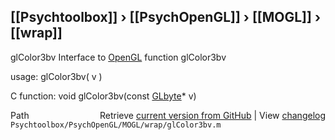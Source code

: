 ## [[Psychtoolbox]] &#8250; [[PsychOpenGL]] &#8250; [[MOGL]] &#8250; [[wrap]]

glColor3bv  Interface to [OpenGL](OpenGL) function glColor3bv  
  
usage:  glColor3bv( v )  
  
C function:  void glColor3bv(const [GLbyte](GLbyte)\* v)  




<div class="code_header" style="text-align:right;">
  <span style="float:left;">Path&nbsp;&nbsp;</span> <span class="counter">Retrieve <a href=
  "https://raw.github.com/Psychtoolbox-3/Psychtoolbox-3/beta/Psychtoolbox/PsychOpenGL/MOGL/wrap/glColor3bv.m">current version from GitHub</a> | View <a href=
  "https://github.com/Psychtoolbox-3/Psychtoolbox-3/commits/beta/Psychtoolbox/PsychOpenGL/MOGL/wrap/glColor3bv.m">changelog</a></span>
</div>
<div class="code">
  <code>Psychtoolbox/PsychOpenGL/MOGL/wrap/glColor3bv.m</code>
</div>

